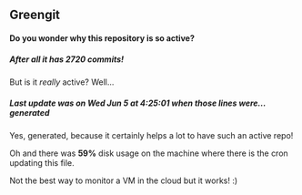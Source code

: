 ## Greengit

#### Do you wonder why this repository is so active?

##### After all it has 2720 commits!

But is it *really* active? Well...

##### Last update was on Wed Jun 5 at 4:25:01 when those lines were... generated

Yes, generated, because it certainly helps a lot to have such an active repo!

Oh and there was **59%** disk usage on the machine
where there is the cron updating this file.

Not the best way to monitor a VM in the cloud but it works! :)
